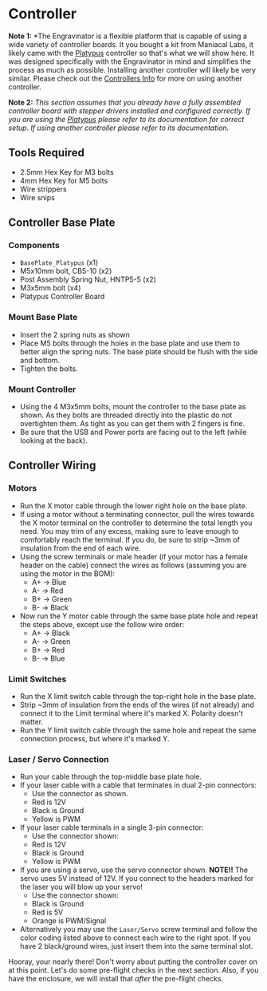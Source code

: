 # Controller

**Note 1:** *The Engravinator is a flexible platform that is capable of using a wide variety of controller boards. It you bought a kit from Maniacal Labs, it likely came with the [Platypus](https://ManiacalLabs.com/Platypus) controller so that's what we will show here. It was designed specifically with the Engravinator in mind and simplifies the process as much as possible. Installing another controller will likely be very similar. Please check out the [Controllers Info](https://engravinator.com/controllers) for more on using another controller.

**Note 2:** *This section assumes that you already have a fully assembled controller board with stepper drivers installed and configured correctly. If you are using the [Platypus](https://ManiacalLabs.com/Platypus) please refer to its documentation for correct setup. If using another controller please refer to its documentation.*

## Tools Required

- 2.5mm Hex Key for M3 bolts
- 4mm Hex Key for M5 bolts
- Wire strippers
- Wire snips

## Controller Base Plate

### Components

- `BasePlate_Platypus` (x1)
- M5x10mm bolt, CB5-10 (x2)
- Post Assembly Spring Nut, HNTP5-5 (x2)
- M3x5mm bolt (x4)
- Platypus Controller Board

### Mount Base Plate

- Insert the 2 spring nuts as shown
- Place M5 bolts through the holes in the base plate and use them to better align the spring nuts. The base plate should be flush with the side and bottom.
- Tighten the bolts.

### Mount Controller

- Using the 4 M3x5mm bolts, mount the controller to the base plate as shown. As they bolts are threaded directly into the plastic do not overtighten them. As tight as you can get them with 2 fingers is fine.
- Be sure that the USB and Power ports are facing out to the left (while looking at the back).

## Controller Wiring

### Motors

- Run the X motor cable through the lower right hole on the base plate.
- If using a motor without a terminating connector, pull the wires towards the X motor terminal on the controller to determine the total length you need. You may trim of any excess, making sure to leave enough to comfortably reach the terminal. If you do, be sure to strip ~3mm of insulation from the end of each wire.
- Using the screw terminals or male header (if your motor has a female header on the cable) connect the wires as follows (assuming you are using the motor in the BOM):
    - A+ -> Blue
    - A- -> Red
    - B+ -> Green
    - B- -> Black
- Now run the Y motor cable through the same base plate hole and repeat the steps above, except use the follow wire order:
    - A+ -> Black
    - A- -> Green
    - B+ -> Red
    - B- -> Blue

### Limit Switches

- Run the X limit switch cable through the top-right hole in the base plate.
- Strip ~3mm of insulation from the ends of the wires (if not already) and connect it to the Limit terminal where it's marked X. Polarity doesn't matter.
- Run the Y limit switch cable through the same hole and repeat the same connection process, but where it's marked Y.

### Laser / Servo Connection

- Run your cable through the top-middle base plate hole.
- If your laser cable with a cable that terminates in dual 2-pin connectors:
    - Use the connector as shown.
    - Red is 12V
    - Black is Ground
    - Yellow is PWM
- If your laser cable terminals in a single 3-pin connector:
    - Use the connector shown:
    - Red is 12V
    - Black is Ground
    - Yellow is PWM
- If you are using a servo, use the servo connector shown. **NOTE!!** The servo uses 5V instead of 12V. If you connect to the headers marked for the laser you will blow up your servo!
    - Use the connector shown:
    - Black is Ground
    - Red is 5V
    - Orange is PWM/Signal
- Alternatively you may use the `Laser/Servo` screw terminal and follow the color coding listed above to connect each wire to the right spot. If you have 2 black/ground wires, just insert them into the same terminal slot.


Hooray, your nearly there! Don't worry about putting the controller cover on at this point. Let's do some pre-flight checks in the next section.
Also, if you have the enclosure, we will install that *after* the pre-flight checks.